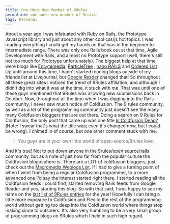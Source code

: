 ```yaml
---
title: One More New Member of 9Rules
permalink: one-more-new-member-of-9rules
tags: Personal
---
```


About a year ago I was infatuated with Ruby on Rails, the Prototype Javascript library and just about any other cool css/js hot topics. I was reading everything I could get my hands on that was in the beginner to intermediate range. There was only one Rails book out at that time, Agile Development with Rails, and almost no Prototype support (well, there's still not too much for Prototype unfortunately). The biggest help at that time were blogs like [Encytemedia](http://encytemedia.com/), [ParticleTree](http://particletree.com/) , [nano RAILS](http://blog.nanorails.com/) and [Ordered List](http://orderedlist.com/) . Up until around this time, I hadn't started reading blogs outside of my friends list at Livejournal, but [Google Reader](http://www.google.com/reader) changed that! So throughout all these great sites I noticed the trend of 9Rules affiliation, and although I didn't dig into what it was at the time, it stuck with me. That was until one of these guys mentioned that 9Rules was allowing new submissions back in October. Now, throughout all the time when I was digging into the Rails community, I never saw much notice of Coldfusion. The 9 rules community, as well as a lot of the programming community just doesn't see the many many Coldfusion bloggers that are out there. Doing a search on 9 Rules for Coldfusion, the only post that came up was one title [Is Coldfusion Dead?](http://www.brainfuel.tv/coldfusion) (Note: I swear that's what the title was; even it's changed now, but I could be wrong). I chimed in of course, but one other comment stuck with me.

> You guys are in your own little world of open-source/9rules love.

And it's true! Not to put down anyone in the 9rules/open source/rails community, but as a note of just how far from the popular culture the Coldfusion blogosphere is. There are a LOT of coldfusion bloggers, just check out the [Macromedia Weblogs List](http://weblogs.macromedia.com). If i had to give a turning point of when I went from being a regular Coldfusion programmer, to a more advanced one I'd say the interest started right there. I started reading all the Coldfusion feeds I could find, started removing Rails feeds from Google Reader and yes, starting this blog. So with that said, I was happy to see my name on the [last list of 9Rules entries](http://9rules.com/blog/2006/12/new-additions-12-29-06-the-end/) for the year! Hopefully I can bring a little more exposure to Coldfusion and Flex to the rest of the programming world without getting too deep into the Coldfusion world where things stop making since to outsiders. It's also very humbling to be a very small group of programming blogs on 9Rules which I held in such high regard.
